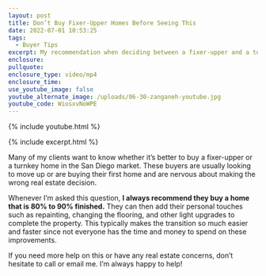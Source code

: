 ```yaml
---
layout: post
title: Don’t Buy Fixer-Upper Homes Before Seeing This
date: 2022-07-01 10:53:25
tags:
  - Buyer Tips
excerpt: My recommendation when deciding between a fixer-upper and a turnkey home.
enclosure:
pullquote:
enclosure_type: video/mp4
enclosure_time:
use_youtube_image: false
youtube_alternate_image: /uploads/06-30-zanganeh-youtube.jpg
youtube_code: WiosxvNoWPE
---
```

{% include youtube.html %}

{% include excerpt.html %}

Many of my clients want to know whether it’s better to buy a fixer-upper or a turnkey home in the San Diego market. These buyers are usually looking to move up or are buying their first home and are nervous about making the wrong real estate decision.

Whenever I’m asked this question, **I always recommend they buy a home that is 80% to 90% finished.** They can then add their personal touches such as repainting, changing the flooring, and other light upgrades to complete the property. This typically makes the transition so much easier and faster since not everyone has the time and money to spend on these improvements.

If you need more help on this or have any real estate concerns, don’t hesitate to call or email me. I’m always happy to help\!
